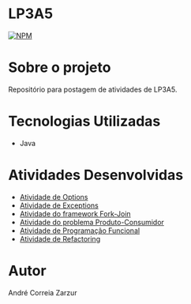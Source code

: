 # LP3A5
[![NPM](https://img.shields.io/npm/l/react)](https://github.com/andrezarzur/LP3A5/blob/master/LICENSE.txt) 

# Sobre o projeto

Repositório para postagem de atividades de LP3A5.
# Tecnologias Utilizadas

- Java

# Atividades Desenvolvidas

- [Atividade de Options](https://github.com/andrezarzur/LP3A5/blob/master/LICENSE.txt) 
- [Atividade de Exceptions](https://github.com/andrezarzur/LP3A5/blob/master/LICENSE.txt) 
- [Atividade do framework Fork-Join](https://github.com/andrezarzur/LP3A5/blob/master/LICENSE.txt) 
- [Atividade do problema Produto-Consumidor](https://github.com/andrezarzur/LP3A5/blob/master/LICENSE.txt) 
- [Atividade de Programação Funcional](https://github.com/andrezarzur/LP3A5/blob/master/LICENSE.txt) 
- [Atividade de Refactoring](https://github.com/andrezarzur/LP3A5/blob/master/LICENSE.txt) 

# Autor

André Correia Zarzur
